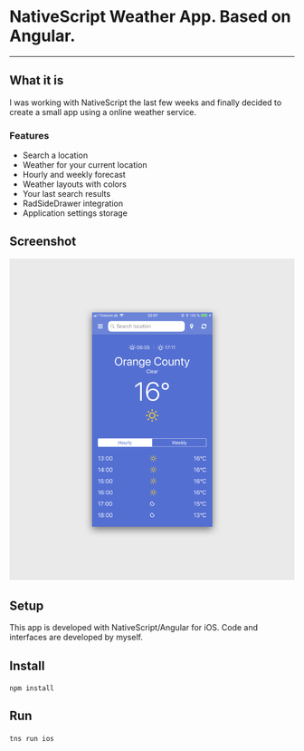 # NativeScript Weather App. Based on Angular.

---

## What it is
I was working with NativeScript the last few weeks and finally decided to create a small app using a online weather service.


### Features
* Search a location
* Weather for your current location
* Hourly and weekly forecast
* Weather layouts with colors
* Your last search results
* RadSideDrawer integration
* Application settings storage

## Screenshot
![NativeScript Weather App](app/screenshot.png)


## Setup
This app is developed with NativeScript/Angular for iOS. Code and interfaces are developed by myself.


## Install

```npm install```


## Run

```tns run ios```
